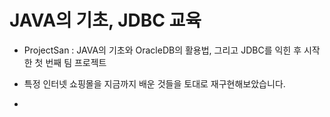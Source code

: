 # JAVA의 기초, JDBC 교육
- ProjectSan : JAVA의 기초와 OracleDB의 활용법, 그리고 JDBC를 익힌 후 시작한 첫 번째 팀 프로젝트
- 특정 인터넷 쇼핑몰을 지금까지 배운 것들을 토대로 재구현해보았습니다.

- 


